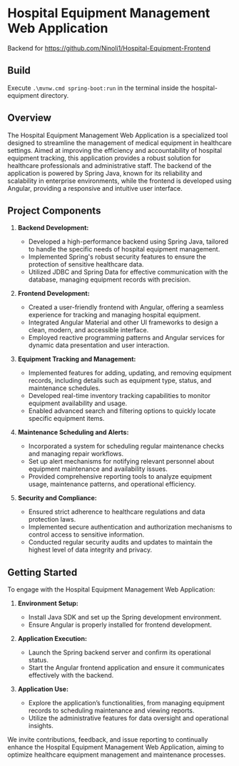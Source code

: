 # Hospital Equipment Management Web Application
Backend for https://github.com/Ninoli1/Hospital-Equipment-Frontend

## Build

Execute `.\mvnw.cmd spring-boot:run` in the terminal inside the hospital-equipment directory.


## Overview

The Hospital Equipment Management Web Application is a specialized tool designed to streamline the management of medical equipment in healthcare settings. Aimed at improving the efficiency and accountability of hospital equipment tracking, this application provides a robust solution for healthcare professionals and administrative staff. The backend of the application is powered by Spring Java, known for its reliability and scalability in enterprise environments, while the frontend is developed using Angular, providing a responsive and intuitive user interface.

## Project Components

1. **Backend Development:**
   - Developed a high-performance backend using Spring Java, tailored to handle the specific needs of hospital equipment management.
   - Implemented Spring's robust security features to ensure the protection of sensitive healthcare data.
   - Utilized JDBC and Spring Data for effective communication with the database, managing equipment records with precision.

2. **Frontend Development:**
   - Created a user-friendly frontend with Angular, offering a seamless experience for tracking and managing hospital equipment.
   - Integrated Angular Material and other UI frameworks to design a clean, modern, and accessible interface.
   - Employed reactive programming patterns and Angular services for dynamic data presentation and user interaction.

3. **Equipment Tracking and Management:**
   - Implemented features for adding, updating, and removing equipment records, including details such as equipment type, status, and maintenance schedules.
   - Developed real-time inventory tracking capabilities to monitor equipment availability and usage.
   - Enabled advanced search and filtering options to quickly locate specific equipment items.

4. **Maintenance Scheduling and Alerts:**
   - Incorporated a system for scheduling regular maintenance checks and managing repair workflows.
   - Set up alert mechanisms for notifying relevant personnel about equipment maintenance and availability issues.
   - Provided comprehensive reporting tools to analyze equipment usage, maintenance patterns, and operational efficiency.

5. **Security and Compliance:**
   - Ensured strict adherence to healthcare regulations and data protection laws.
   - Implemented secure authentication and authorization mechanisms to control access to sensitive information.
   - Conducted regular security audits and updates to maintain the highest level of data integrity and privacy.

## Getting Started

To engage with the Hospital Equipment Management Web Application:

1. **Environment Setup:**
   - Install Java SDK and set up the Spring development environment.
   - Ensure Angular is properly installed for frontend development.

2. **Application Execution:**
   - Launch the Spring backend server and confirm its operational status.
   - Start the Angular frontend application and ensure it communicates effectively with the backend.

3. **Application Use:**
   - Explore the application’s functionalities, from managing equipment records to scheduling maintenance and viewing reports.
   - Utilize the administrative features for data oversight and operational insights.

We invite contributions, feedback, and issue reporting to continually enhance the Hospital Equipment Management Web Application, aiming to optimize healthcare equipment management and maintenance processes.
